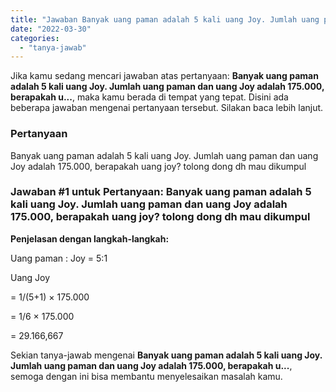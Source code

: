 ```yaml
---
title: "Jawaban Banyak uang paman adalah 5 kali uang Joy. Jumlah uang paman dan uang Joy adalah 175.000, berapakah u..."
date: "2022-03-30"
categories: 
  - "tanya-jawab"
---
```


Jika kamu sedang mencari jawaban atas pertanyaan: **Banyak uang paman adalah 5 kali uang Joy. Jumlah uang paman dan uang Joy adalah 175.000, berapakah u...**, maka kamu berada di tempat yang tepat. Disini ada beberapa jawaban mengenai pertanyaan tersebut. Silakan baca lebih lanjut.

### Pertanyaan

Banyak uang paman adalah 5 kali uang Joy. Jumlah uang paman dan uang Joy adalah 175.000, berapakah uang joy? tolong dong dh mau dikumpul​

### Jawaban #1 untuk Pertanyaan: Banyak uang paman adalah 5 kali uang Joy. Jumlah uang paman dan uang Joy adalah 175.000, berapakah uang joy? tolong dong dh mau dikumpul​

**Penjelasan dengan langkah-langkah:**

Uang paman : Joy = 5:1

Uang Joy

\= 1/(5+1) × 175.000

\= 1/6 × 175.000

\= 29.166,667

Sekian tanya-jawab mengenai **Banyak uang paman adalah 5 kali uang Joy. Jumlah uang paman dan uang Joy adalah 175.000, berapakah u...**, semoga dengan ini bisa membantu menyelesaikan masalah kamu.
